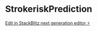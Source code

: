 # StrokeriskPrediction

[Edit in StackBlitz next generation editor ⚡️](https://stackblitz.com/~/github.com/DineshNekkanti/StrokeriskPrediction)